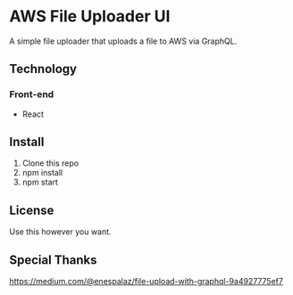 # AWS File Uploader UI

A simple file uploader that uploads a file to AWS via GraphQL.

## Technology

### Front-end

- React

## Install

1. Clone this repo
2. npm install
3. npm start

## License

Use this however you want.

## Special Thanks

https://medium.com/@enespalaz/file-upload-with-graphql-9a4927775ef7
